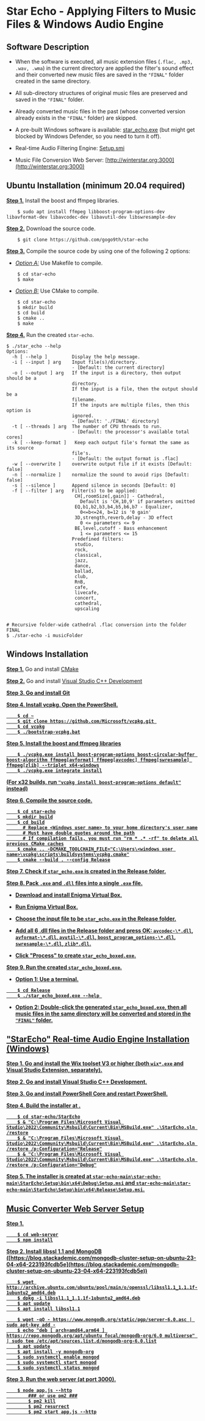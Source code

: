 
# Star Echo - Applying Filters to Music Files & Windows Audio Engine

## Software Description

- When the software is executed, all music extension files (`.flac, .mp3, .wav, .wma`) in the current directory are applied the filter's sound effect and their converted new music files are saved in the `"FINAL"` folder created in the same directory.

- All sub-directory structures of original music files are preserved and saved in the `"FINAL"` folder. 

- Already converted music files in the past (whose converted version already exists in the `"FINAL"` folder) are skipped. 

- A pre-built Windows software is available:  [star_echo.exe](https://github.com/gogo9th/star-echo/blob/main/star_echo.exe) (but might get blocked by Windows Defender, so you need to turn it off).

- Real-time Audio Filtering Engine: [Setup.smi](https://github.com/gogo9th/star-echo/blob/main/Setup.msi)

- Music File Conversion Web Server: [http://winterstar.org:3000](http://winterstar.org:3000)

## Ubuntu Installation (minimum 20.04 required)

<b><u>Step 1.</u></b> Install the boost and ffmpeg libraries.
```console
    $ sudo apt install ffmpeg libboost-program-options-dev libavformat-dev libavcodec-dev libavutil-dev libswresample-dev
```

<b><u>Step 2.</u></b> Download the source code.
```console
    $ git clone https://github.com/gogo9th/star-echo
```

<b><u>Step 3.</u></b> Compile the source code by using one of the following 2 options:

* <u>*Option A:*</u> Use Makefile to compile.
```console
    $ cd star-echo
    $ make
```
* <u>*Option B:*</u> Use CMake to compile.
```console
    $ cd star-echo
    $ mkdir build
    $ cd build
    $ cmake ..
    $ make
```

<b><u>Step 4.</u></b> Run the created `star-echo`.
```console
$ ./star_echo --help 
Options:
  -h [ --help ]         Display the help message.
  -i [ --input ] arg    Input file(s)/directory.
                        - [Default: the current directory]
  -o [ --output ] arg   If the input is a directory, then output should be a
                        directory.
                        If the input is a file, then the output should be a
                        filename.
                        If the inputs are multiple files, then this option is
                        ignored.
                        - [Default: './FINAL' directory]
  -t [ --threads ] arg  The number of CPU threads to run.
                        - [Default: the processor's available total cores]
  -k [ --keep-format ]   Keep each output file's format the same as its source
                        file's.
                        - [Default: the output format is .flac]
  -w [ --overwrite ]    overwrite output file if it exists [Default: false]
  -n [ --normalize ]    normalize the sound to avoid rips [Default: false]
  -s [ --silence ]      Append silence in seconds [Default: 0]
  -f [ --filter ] arg   Filter(s) to be applied:
                         CH[,roomSize[,gain]] - Cathedral,
                           Default is 'CH,10,9' if parameters omitted
                         EQ,b1,b2,b3,b4,b5,b6,b7 - Equalizer,
                           0<=b<=24, b=12 is '0 gain'
                         3D,strength,reverb,delay - 3D effect
                           0 <= parameters <= 9
                         BE,level,cutoff - Bass enhancement
                           1 <= parameters <= 15
                        Predefined filters:
                         studio,
                         rock,
                         classical,
                         jazz,
                         dance,
                         ballad,
                         club,
                         RnB,
                         cafe,
                         livecafe,
                         concert,
                         cathedral,
                         upscaling


# Recursive folder-wide cathedral .flac conversion into the folder FINAL
$ ./star-echo -i musicFolder    
```


## Windows Installation

<b><u>Step 1.</u></b> Go and install [CMake](https://cmake.org/install/)

<b><u>Step 2.</u></b> Go and install [Visual Studio C++ Development](https://visualstudio.microsoft.com/ko/downloads/)

<b><u>Step 3. Go and install [Git](https://git-scm.com/downloads/win)

<b><u>Step 4.</u></b> Install vcpkg. Open the PowerShell.

```console
    $ cd ~
    $ git clone https://github.com/Microsoft/vcpkg.git 
    $ cd vcpkg
    $ ./bootstrap-vcpkg.bat
```

<b><u>Step 5.</u></b> Install the boost and ffmpeg libraries

```console
    $ ./vcpkg.exe install boost-program-options boost-circular-buffer boost-algorithm ffmpeg[avformat] ffmpeg[avcodec] ffmpeg[swresample] ffmpeg[zlib] --triplet x64-windows
    $ ./vcpkg.exe integrate install
```
(For x32 builds, run `"vcpkg install boost-program-options default"` instead)


<b><u>Step 6.</u></b> Compile the source code.
```console
    $ cd star-echo
    $ mkdir build
    $ cd build
      # Replace <Windows user name> to your home directory's user name
      # Must have double quotes around the path
      # If compilation fails, you must run "rm * .* -rf" to delete all previous CMake caches
    $ cmake .. -DCMAKE_TOOLCHAIN_FILE="C:\Users\<windows user name>\vcpkg\scripts\buildsystems\vcpkg.cmake"
    $ cmake --build . --config Release
```

<b><u>Step 7.</u></b> Check if `star_echo.exe` is created in the Release folder.

<b><u>Step 8.</u></b> Pack `.exe` and `.dll` files into a single `.exe` file.

- Download and install [Enigma Virtual Box](https://enigmaprotector.com/en/downloads.html).

- Run Enigma Virtual Box.

- Choose the input file to be `star_echo.exe` in the Release folder.

- Add all 6 .dll files in the Release folder and press OK: `avcodec-\*.dll`, `avformat-\*.dll`, `avutil-\*.dll`, `boost_program_options-\*.dll`, `swresample-\*.dll`, `zlib*.dll`.

- Click "Process" to create `star_echo_boxed.exe`.


<b><u>Step 9.</u></b> Run the created `star_echo_boxed.exe`.

* <u>Option 1:</u> Use a terminal. 
```console
    $ cd Release
    $ ./star_echo_boxed.exe --help 
```
* <u>Option 2:</u> Double-click the generated `star_echo_boxed.exe`, then all music files in the same directory will be converted and stored in the `"FINAL"` folder.




## "StarEcho" Real-time Audio Engine Installation (Windows)

<b><u>Step 1.</u></b> Go and install the [Wix toolset V3 or higher](https://wixtoolset.org/releases/) (both `wix*.exe` and Visual Studio Extension, separately).

<b><u>Step 2.</u></b> Go and install [Visual Studio C++ Development](https://visualstudio.microsoft.com/ko/downloads/).

<b><u>Step 3.</u></b> Go and install [PowerShell Core](https://learn.microsoft.com/en-us/powershell/scripting/install/installing-powershell-on-windows?view=powershell-7.3#install-powershell-using-winget-recommended) and restart PowerShell.

<b><u>Step 4.</u></b> Build the installer at .

```console
    $ cd star-echo/StarEcho
    $ & "C:\Program Files\Microsoft Visual Studio\2022\Community\Msbuild\Current\Bin\MSBuild.exe" .\StarEcho.sln /restore
    $ & "C:\Program Files\Microsoft Visual Studio\2022\Community\Msbuild\Current\Bin\MSBuild.exe" .\StarEcho.sln /restore /p:Configuration="Release"
    $ & "C:\Program Files\Microsoft Visual Studio\2022\Community\Msbuild\Current\Bin\MSBuild.exe" .\StarEcho.sln /restore /p:Configuration="Debug"
```

<b><u>Step 5.</u></b> The installer is created at `star-echo-main\star-echo-main\StarEcho\Setup\bin\x64\Debug\Setup.msi` and `star-echo-main\star-echo-main\StarEcho\Setup\bin\x64\Release\Setup.msi`.



## Music Converter Web Server Setup

<b><u>Step 1.</u></b> 
```console
	$ cd web-server
	$ npm install
```

<b><u>Step 2.</u></b> Install libssl 1.1 and MongoDB ([https://blog.stackademic.com/mongodb-cluster-setup-on-ubuntu-23-04-x64-223193fcdb5e](https://blog.stackademic.com/mongodb-cluster-setup-on-ubuntu-23-04-x64-223193fcdb5e))
```console
	$ wget http://archive.ubuntu.com/ubuntu/pool/main/o/openssl/libssl1.1_1.1.1f-1ubuntu2_amd64.deb
	$ dpkg -i libssl1.1_1.1.1f-1ubuntu2_amd64.deb
	$ apt update
	$ apt install libssl1.1

	$ wget -qO - https://www.mongodb.org/static/pgp/server-6.0.asc | sudo apt-key add -
	$ echo "deb [ arch=amd64,arm64 ] https://repo.mongodb.org/apt/ubuntu focal/mongodb-org/6.0 multiverse" | sudo tee /etc/apt/sources.list.d/mongodb-org-6.0.list
	$ apt update
	$ apt install -y mongodb-org
	$ sudo systemctl enable mongod
	$ sudo systemctl start mongod
	$ sudo systemctl status mongod
```
<b><u>Step 3.</u></b> Run the web server (at port 3000).
```console
	$ node app.js --http
        ### or use pm2 ###
        $ pm2 kill
        $ pm2 resurrect
        $ pm2 start app.js --http
```
